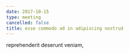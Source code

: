```yaml
---
date: 2017-10-15
type: meeting
cancelled: false
title: esse commodo ad in adipiscing nostrud
---
```

reprehenderit deserunt veniam,